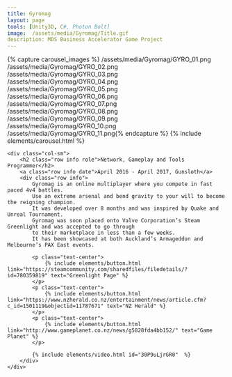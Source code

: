 ```yaml
---
title: Gyromag
layout: page
tools: [Unity3D, C#, Photon Bolt]
image:  /assets/media/Gyromag/Title.gif
description: MDS Business Accelerator Game Project 
---
```

<div class="row">
	<div class="col-lg">
		{% capture carousel_images %} /assets/media/Gyromag/GYRO_01.png
		/assets/media/Gyromag/GYRO_02.png
		/assets/media/Gyromag/GYRO_03.png
		/assets/media/Gyromag/GYRO_04.png
		/assets/media/Gyromag/GYRO_05.png
		/assets/media/Gyromag/GYRO_06.png
		/assets/media/Gyromag/GYRO_07.png
		/assets/media/Gyromag/GYRO_08.png
		/assets/media/Gyromag/GYRO_09.png
		/assets/media/Gyromag/GYRO_10.png
		/assets/media/Gyromag/GYRO_11.png{% endcapture %}
		{% include elements/carousel.html  %}
	</div>

	<div class="col-sm">
		<h2 class="row info role">Network, Gameplay and Tools Programmer</h2>
		<a class="row info date">April 2016 - April 2017, Gunsloth</a>
		<div class="row info">
			Gyromag is an online multiplayer where you compete in fast paced 4v4 battles.
			Use an extreme arsenal and bend gravity to your will to become the reigning champion. 
			It was developed over 8 months and was inspired by Quake and Unreal Tournament.
			Gyromag was soon placed onto Valve Corporation’s Steam Greenlight and was accepted to go through
			to their marketplace in less than a few weeks. 
			It has been showcased at both Auckland’s Armageddon and Melbourne’s PAX East events.
			
			<p class="text-center">
				{% include elements/button.html link="https://steamcommunity.com/sharedfiles/filedetails/?id=780359819" text="Greenlight Page" %}
			</p>
			<p class="text-center">
				{% include elements/button.html link="https://www.nzherald.co.nz/entertainment/news/article.cfm?c_id=1501119&objectid=11787671" text="NZ Herald" %}
			</p>
			<p class="text-center">
				{% include elements/button.html link="http://www.gameplanet.co.nz/news/g5828fda4bb152/" text="Game Planet" %}
			</p>
				
			{% include elements/video.html id="30P9uLjrGR0"  %}
		</div>
	</div>
</div>







